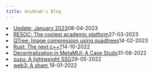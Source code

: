 ```yaml
---
title: Anubhab's Blog
---
```


<!-- <li class="flex justify-between pb3"><a href="./change.html" class="link">Embracing changes</a><span class="date gray">08-05-2023</span> </li> -->
<li class="flex justify-between pb3"><a href="./january23.html" class="link">Update: January 2023</a><span class="date gray">08-04-2023</span> </li>
<li class="flex justify-between pb3"><a href="./resoc.html" class="link">RESOC: The coolest academic platform</a><span class="date gray">27-03-2023</span>
</li>
<li class="flex justify-between pb3"><a href="./qtree.html" class="link">QTree: Image compression using
        quadtrees</a><span class="date gray">14-02-2023</span>
</li>
<li class="flex justify-between pb3"><a href="./rust.html" class="link">Rust: The next c++?</a><span
        class="date gray">14-10-2022</span>
</li>
<li class="flex justify-between pb3"><a href="./metamuiwallet.html" class="link">Decentralization in
        MetaMUI: A Case Study</a><span class="date gray">31-08-2022</span>
</li>
<li class="flex justify-between pb3"><a href="./zuzu.html" class="link">zuzu: A lightweight SSG</a><span
        class="date gray">29-05-2022</span>
</li>
<li class="flex justify-between pb3"><a href="./infeasibleWeb3.html" class="link">web3: A sham </a><span
        class="date gray">19-01-2022</span>
</li>
